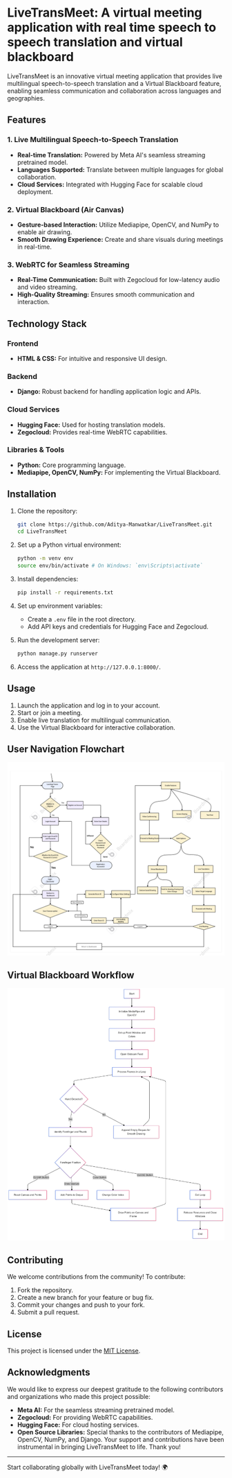 # LiveTransMeet: A virtual meeting application with real time speech to speech translation and virtual blackboard

LiveTransMeet is an innovative virtual meeting application that provides live multilingual speech-to-speech translation and a Virtual Blackboard feature, enabling seamless communication and collaboration across languages and geographies.

## Features

### 1. Live Multilingual Speech-to-Speech Translation
- **Real-time Translation:** Powered by Meta AI's seamless streaming pretrained model.
- **Languages Supported:** Translate between multiple languages for global collaboration.
- **Cloud Services:** Integrated with Hugging Face for scalable cloud deployment.

### 2. Virtual Blackboard (Air Canvas)
- **Gesture-based Interaction:** Utilize Mediapipe, OpenCV, and NumPy to enable air drawing.
- **Smooth Drawing Experience:** Create and share visuals during meetings in real-time.

### 3. WebRTC for Seamless Streaming
- **Real-Time Communication:** Built with Zegocloud for low-latency audio and video streaming.
- **High-Quality Streaming:** Ensures smooth communication and interaction.

## Technology Stack

### Frontend
- **HTML & CSS:** For intuitive and responsive UI design.

### Backend
- **Django:** Robust backend for handling application logic and APIs.

### Cloud Services
- **Hugging Face:** Used for hosting translation models.
- **Zegocloud:** Provides real-time WebRTC capabilities.

### Libraries & Tools
- **Python:** Core programming language.
- **Mediapipe, OpenCV, NumPy:** For implementing the Virtual Blackboard.

## Installation

1. Clone the repository:
   ```bash
   git clone https://github.com/Aditya-Manwatkar/LiveTransMeet.git
   cd LiveTransMeet
   ```

2. Set up a Python virtual environment:
   ```bash
   python -m venv env
   source env/bin/activate # On Windows: `env\Scripts\activate`
   ```

3. Install dependencies:
   ```bash
   pip install -r requirements.txt
   ```

4. Set up environment variables:
   - Create a `.env` file in the root directory.
   - Add API keys and credentials for Hugging Face and Zegocloud.

5. Run the development server:
   ```bash
   python manage.py runserver
   ```

6. Access the application at `http://127.0.0.1:8000/`.

## Usage

1. Launch the application and log in to your account.
2. Start or join a meeting.
3. Enable live translation for multilingual communication.
4. Use the Virtual Blackboard for interactive collaboration.

## User Navigation Flowchart

![User Navigation Flowchart](assets/user-navigation-flowchart.png)

## Virtual Blackboard Workflow

![Virtual Blackboard Workflow](assets/air-canvas-flowchart.png)

## Contributing

We welcome contributions from the community! To contribute:
1. Fork the repository.
2. Create a new branch for your feature or bug fix.
3. Commit your changes and push to your fork.
4. Submit a pull request.

## License

This project is licensed under the [MIT License](LICENSE).

## Acknowledgments
We would like to express our deepest gratitude to the following contributors and organizations who made this project possible:
- **Meta AI:** For the seamless streaming pretrained model.
- **Zegocloud:** For providing WebRTC capabilities.
- **Hugging Face:** For cloud hosting services.
- **Open Source Libraries:** Special thanks to the contributors of Mediapipe, OpenCV, NumPy, and Django.
Your support and contributions have been instrumental in bringing LiveTransMeet to life. Thank you!
---

Start collaborating globally with LiveTransMeet today! 🌍
